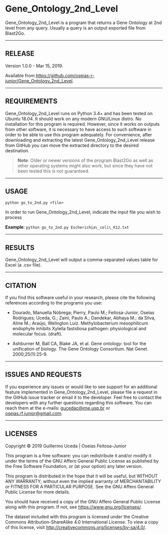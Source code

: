 # **Gene_Ontology_2nd_Level**

Gene_Ontology_2nd_Level is a program that returns a Gene Ontology at 2nd level from any query. Usually a query is an output exported file from Blast2Go.

---

## RELEASE

Version 1.0.0 - Mar 15, 2019.

Available from <https://github.com/oseias-r-junior/Gene_Ontology_2nd_Level>. 

---

## REQUIREMENTS

Gene_Ontology_2nd_Level runs on Python 3.4+ and has been tested on Ubuntu 18.04. It should work on any modern GNU/Linux distro. No installation for this program is required. However, since it works on outputs from other software, it is necessary to have access to such software in order to be able to use this program adequately.
For convenience, after downloading and extracting the latest Gene_Ontology_2nd_Level release from GitHub you can move the extracted directory to the desired destination.
>**Note**: Older or newer versions of the program Blast2Go as well as other operating systems might also work, but since they have not been tested this is not guaranteed.

---

## USAGE

`python go_to_2nd.py <file>`

In order to run Gene_Ontology_2nd_Level, indicate the input file you wish to process

**Example**: `python go_to_2nd.py Escherichia\_coli\_K12.txt` 

---

## RESULTS

Gene_Ontology_2nd_Level will output a comma-separated values table for Excel (a .csv file).

---

## CITATION

If you find this software useful in your research, please cite the following references according to the programs you use:

- Dourado, Manuella Nóbrega; Pierry, Paulo M.; Feitosa-Junior, Oseias Rodrigues; Uceda, G.; Zaini, Paulo A.; Dandekar, Abhaya M.; da Silva, Aline M.; Araújo, Welington Luiz. 
Methylobacterium mesophilicum endophyte inhibits Xylella fastidiosa pathogen: physiological and molecular focus. (draft).

- Ashburner M, Ball CA, Blake JA, et al. Gene ontology: tool for the unification of biology. 
The Gene Ontology Consortium. Nat Genet. 2000;25(1):25-9.

---

## ISSUES AND REQUESTS

If you experience any issues or would like to see support for an additional feature implemented in Gene_Ontology_2nd_Level, please file a request in the GitHub issue tracker or email it to the developer. Feel free to contact the developers with any further questions regarding this software. You can reach them at the e-mails: gucedac@ime.usp.br or oseias.rf.junior@gmail.com.

---

## LICENSES

Copyright © 2019 Guillermo Uceda | Oseias Feitosa-Junior

This program is a free software: you can redistribute it and/or modify it under the terms of the GNU Affero General Public License as published by the Free Software Foundation, or (at your option) any later version.

This program is distributed in the hope that it will be useful, but WITHOUT ANY WARRANTY; without even the implied warranty of MERCHANTABILITY or FITNESS FOR A PARTICULAR PURPOSE. See the GNU Affero General Public License for more details.

You should have received a copy of the GNU Affero General Public License along with this program.  If not, see <https://www.gnu.org/licenses/>.

The dataset included with this program is licensed under the Creative Commons Attribution-ShareAlike 4.0 International License. To view a copy of this license, visit http://creativecommons.org/licenses/by-sa/4.0/.
